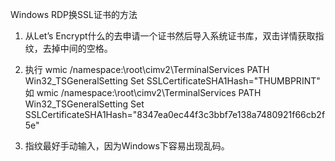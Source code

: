 Windows RDP换SSL证书的方法

1. 从Let’s Encrypt什么的去申请一个证书然后导入系统证书库，双击详情获取指纹，去掉中间的空格。
2. 执行
wmic /namespace:\\root\cimv2\TerminalServices PATH Win32_TSGeneralSetting Set SSLCertificateSHA1Hash="THUMBPRINT"
如 
wmic /namespace:\\root\cimv2\TerminalServices PATH Win32_TSGeneralSetting Set SSLCertificateSHA1Hash="8347ea0ec44f3c3bbf7e138a7480921f66cb2f5e"

3. 指纹最好手动输入，因为Windows下容易出现乱码。